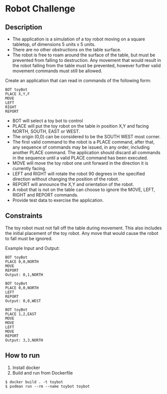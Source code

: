 # Robot Challenge

## Description

- The application is a simulation of a toy robot moving on a square tabletop, of dimensions 5 units x 5 units.
- There are no other obstructions on the table surface.
- The robot is free to roam around the surface of the table, but must be prevented from falling to destruction. Any movement
  that would result in the robot falling from the table must be prevented, however further valid movement commands must still
  be allowed.

Create an application that can read in commands of the following form:

```plain
BOT toyBot
PLACE X,Y,F
MOVE
LEFT
RIGHT
REPORT
```

- BOT will select a toy bot to control
- PLACE will put the toy robot on the table in position X,Y and facing NORTH, SOUTH, EAST or WEST.
- The origin (0,0) can be considered to be the SOUTH WEST most corner.
- The first valid command to the robot is a PLACE command, after that, any sequence of commands may be issued, in any order, including another PLACE command. The application should discard all commands in the sequence until a valid PLACE command has been executed.
- MOVE will move the toy robot one unit forward in the direction it is currently facing.
- LEFT and RIGHT will rotate the robot 90 degrees in the specified direction without changing the position of the robot.
- REPORT will announce the X,Y and orientation of the robot.
- A robot that is not on the table can choose to ignore the MOVE, LEFT, RIGHT and REPORT commands.
- Provide test data to exercise the application.

## Constraints

The toy robot must not fall off the table during movement. This also includes the initial placement of the toy robot.
Any move that would cause the robot to fall must be ignored.

Example Input and Output:

```plain
BOT toyBot
PLACE 0,0,NORTH
MOVE
REPORT
Output: 0,1,NORTH
```

```plain
BOT toyBot
PLACE 0,0,NORTH
LEFT
REPORT
Output: 0,0,WEST
```

```plain
BOT toyBot
PLACE 1,2,EAST
MOVE
MOVE
LEFT
MOVE
REPORT
Output: 3,3,NORTH
```

## How to run
1. Install docker
1. Build and run from Dockerfile
```
$ docker build . -t toybot
$ podman run --rm --name toybot toybot
```
